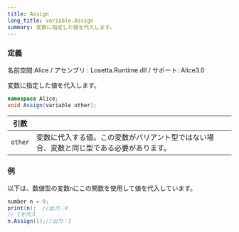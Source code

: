 ```yaml
---
title: Assign
long_title: variable.Assign
summary: 変数に指定した値を代入します。
---
```

### 定義
名前空間:Alice / アセンブリ : Losetta.Runtime.dll / サポート: Alice3.0

変数に指定した値を代入します。

```cs title="AliceScript"
namespace Alice;
void Assign(variable other);
```

|引数| |
|-|-|
|`other`| 変数に代入する値。この変数がバリアント型ではない場合、変数と同じ型である必要があります。|

### 例
以下は、数値型の変数`n`にこの関数を使用して値を代入しています。

```cs title="AliceScript"
number n = 0;
print(n);  //出力：0
// 1を代入
n.Assign(1);//出力：1
```
